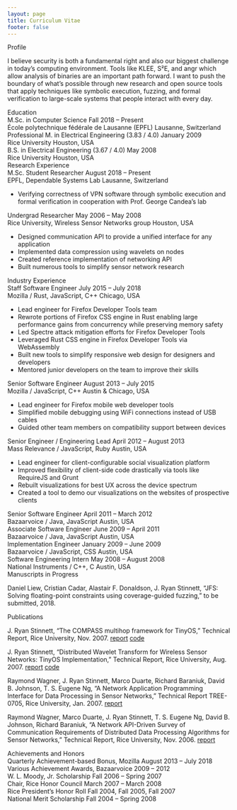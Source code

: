```yaml
---
layout: page
title: Curriculum Vitae
footer: false
---
```


<div class="section">Profile</div>

I believe security is both a fundamental right and also our biggest challenge in
today’s computing environment. Tools like KLEE, S²E, and angr which allow
analysis of binaries are an important path forward. I want to push the boundary
of what’s possible through new research and open source tools that apply
techniques like symbolic execution, fuzzing, and formal verification to
large-scale systems that people interact with every day.

<div class="section">Education</div>

<div class="row">
  <div class="lr pri">
    <span>M.Sc. in Computer Science</span>
    <span>Fall 2018 – Present</span>
  </div>
  <div class="lr sec">
    <span>École polytechnique fédérale de Lausanne (EPFL)</span>
    <span>Lausanne, Switzerland</span>
  </div>
</div>

<div class="row">
  <div class="lr pri">
    <span>Professional M. in Electrical Engineering (3.83 / 4.0)</span>
    <span>January 2009</span>
  </div>
  <div class="lr sec">
    <span>Rice University</span>
    <span>Houston, USA</span>
  </div>
</div>

<div class="row">
  <div class="lr pri">
    <span>B.S. in Electrical Engineering (3.67 / 4.0)</span>
    <span>May 2008</span>
  </div>
  <div class="lr sec">
    <span>Rice University</span>
    <span>Houston, USA</span>
  </div>
</div>

<div class="section">Research Experience</div>

<div class="row">
  <div class="lr pri">
    <span>M.Sc. Student Researcher</span>
    <span>August 2018 – Present</span>
  </div>
  <div class="lr sec">
    <span>EPFL, Dependable Systems Lab</span>
    <span>Lausanne, Switzerland</span>
  </div>
</div>

  - Verifying correctness of VPN software through symbolic execution and formal
    verification in cooperation with Prof. George Candea’s lab

<div class="row">
  <div class="lr pri">
    <span>Undergrad Researcher</span>
    <span>May 2006 – May 2008</span>
  </div>
  <div class="lr sec">
    <span>Rice University, Wireless Sensor Networks group</span>
    <span>Houston, USA</span>
  </div>
</div>

  - Designed communication API to provide a unified interface for any
    application
  - Implemented data compression using wavelets on nodes
  - Created reference implementation of networking API
  - Built numerous tools to simplify sensor network research

<div class="section">Industry Experience</div>

<div class="row">
  <div class="lr pri">
    <span>Staff Software Engineer</span>
    <span>July 2015 – July 2018</span>
  </div>
  <div class="lr sec">
    <span>Mozilla / Rust, JavaScript, C++</span>
    <span>Chicago, USA</span>
  </div>
</div>

  - Lead engineer for Firefox Developer Tools team
  - Rewrote portions of Firefox CSS engine in Rust enabling large
    performance gains from concurrency while preserving memory safety
  - Led Spectre attack mitigation efforts for Firefox Developer Tools
  - Leveraged Rust CSS engine in Firefox Developer Tools via WebAssembly
  - Built new tools to simplify responsive web design for designers and
    developers
  - Mentored junior developers on the team to improve their skills

<div class="row">
  <div class="lr pri">
    <span>Senior Software Engineer</span>
    <span>August 2013 – July 2015</span>
  </div>
  <div class="lr sec">
    <span>Mozilla / JavaScript, C++</span>
    <span>Austin &amp; Chicago, USA</span>
  </div>
</div>

  - Lead engineer for Firefox mobile web developer tools
  - Simplified mobile debugging using WiFi connections instead of USB
    cables
  - Guided other team members on compatibility support between devices

<div class="row">
  <div class="lr pri">
    <span>Senior Engineer / Engineering Lead</span>
    <span>April 2012 – August 2013</span>
  </div>
  <div class="lr sec">
    <span>Mass Relevance / JavaScript, Ruby</span>
    <span>Austin, USA</span>
  </div>
</div>

  - Lead engineer for client-configurable social visualization platform
  - Improved flexibility of client-side code drastically via tools like
    RequireJS and Grunt
  - Rebuilt visualizations for best UX across the device spectrum
  - Created a tool to demo our visualizations on the websites of
    prospective clients

<div class="row">
  <div class="lr pri">
    <span>Senior Software Engineer</span>
    <span>April 2011 – March 2012</span>
  </div>
  <div class="lr sec">
    <span>Bazaarvoice / Java, JavaScript</span>
    <span>Austin, USA</span>
  </div>
</div>

<div class="row">
  <div class="lr pri">
    <span>Associate Software Engineer</span>
    <span>June 2009 – April 2011</span>
  </div>
  <div class="lr sec">
    <span>Bazaarvoice / Java, JavaScript</span>
    <span>Austin, USA</span>
  </div>
</div>

<div class="row">
  <div class="lr pri">
    <span>Implementation Engineer</span>
    <span>January 2009 – June 2009</span>
  </div>
  <div class="lr sec">
    <span>Bazaarvoice / JavaScript, CSS</span>
    <span>Austin, USA</span>
  </div>
</div>

<div class="row">
  <div class="lr pri">
    <span>Software Engineering Intern</span>
    <span>May 2008 – August 2008</span>
  </div>
  <div class="lr sec">
    <span>National Instruments / C++, C</span>
    <span>Austin, USA</span>
  </div>
</div>

<div class="section">Manuscripts in Progress</div>

Daniel Liew, Cristian Cadar, Alastair F. Donaldson, J. Ryan Stinnett,
“JFS: Solving floating-point constraints using coverage-guided
fuzzing,” to be submitted, 2018.

<div class="section">Publications</div>

J. Ryan Stinnett, “The COMPASS multihop framework for TinyOS,” Technical
Report, Rice University, Nov. 2007.
[report](https://convolv.es/compass-dsr-tinyos/)
[code](https://github.com/jryans/compass-dsr-tinyos)

J. Ryan Stinnett, “Distributed Wavelet Transform for Wireless Sensor
Networks: TinyOS Implementation,” Technical Report, Rice University,
Aug. 2007.
[report](https://github.com/jryans/wavelet-tinyos/blob/master/README.md)
[code](https://github.com/jryans/wavelet-tinyos)

Raymond Wagner, J. Ryan Stinnett, Marco Duarte, Richard Baraniuk, David
B. Johnson, T. S. Eugene Ng, “A Network Application Programming
Interface for Data Processing in Sensor Networks,” Technical Report
TREE-0705, Rice University, Jan. 2007.
[report](https://www.cs.rice.edu/~eugeneng/papers/wagnerTREE0705.pdf)

Raymond Wagner, Marco Duarte, J. Ryan Stinnett, T. S. Eugene Ng, David
B. Johnson, Richard Baraniuk, “A Network API-Driven Survey of
Communication Requirements of Distributed Data Processing Algorithms for
Sensor Networks,” Technical Report, Rice University, Nov. 2006.
[report](http://www-ece.rice.edu/~rwagner/IPSN-API-survey.pdf)

<div class="section">Achievements and Honors</div>

<div class="lr">
  <span>Quarterly Achievement-based Bonus, Mozilla</span>
  <span class="pri">August 2013 – July 2018</span>
</div>

<div class="lr">
  <span>Various Achievement Awards, Bazaarvoice</span>
  <span class="pri">2009 – 2012</span>
</div>

<div class="lr">
  <span>W. L. Moody, Jr. Scholarship</span>
  <span class="pri">Fall 2006 – Spring 2007</span>
</div>

<div class="lr">
  <span>Chair, Rice Honor Council</span>
  <span class="pri">March 2007 – March 2008</span>
</div>

<div class="lr">
  <span>Rice President’s Honor Roll</span>
  <span class="pri">Fall 2004, Fall 2005, Fall 2007</span>
</div>

<div class="lr">
  <span>National Merit Scholarship</span>
  <span class="pri">Fall 2004 – Spring 2008</span>
</div>
